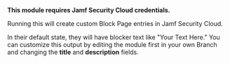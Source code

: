 **This module requires Jamf Security Cloud credentials.**

Running this will create custom Block Page entries in Jamf Security Cloud.

In their default state, they will have blocker text like "Your Text Here." You can customize this output by editing the module first in your own Branch and changing the **title** and **description** fields.